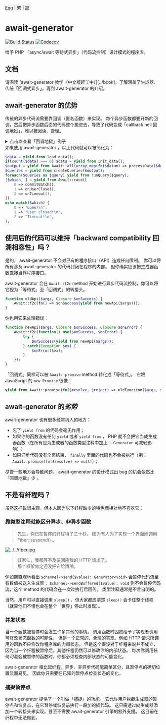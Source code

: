 [Eng](../README.md) | 繁 | [简](../chs)
# await-generator
[![Build Status][ci-badge]][ci-page]
[![Codecov][codecov-badge]][codecov-page]

给予 PHP 「async/await 等待式异步」（代码流控制）设计模式的程序库。

## 文档
请阅读 [await-generator 教学（中文版赶工中）][../book]，了解涵盖了生成器、传统「回调式异步」，再到 await-generator 的介绍。

## await-generator 的优势
传统的异步代码流需要靠回调（匿名函数）来实现。
每个异步函数都要开新的回调，然后把异步函数后面的代码整个搬进去，导致了代码变成「callback hell 回调地狱」，难以被阅读、管理。
<details>
    <summary>点击以查看「回调地狱」例子</summary>
    
```php
load_data(function($data) {
    $init = count($data) === 0 ? init_data(...) : fn($then) => $then($data);
    $init(function($data) {
        $output = [];
        foreach($data as $k => $datum) {
            processData($datum, function($result) use(&$output, $data) {
                $output[$k] = $result;
                if(count($output) === count($data)) {
                    createQueries($output, function($queries) {
                        $run = function($i) use($queries, &$run) {
                            runQuery($queries[$i], function() use($i, $queries, $run) {
                                if($i === count($queries)) {
                                    $done = false;
                                    commitBatch(function() use(&$done) {
                                        if(!$done) {
                                            $done = true;
                                            echo "Done!\n";
                                        }
                                    });
                                    onUserClose(function() use(&$done) {
                                        if(!$done) {
                                            $done = true;
                                            echo "User closed!\n";
                                        }
                                    });
                                    onTimeout(function() use(&$done) {
                                        if(!$done) {
                                            $done = true;
                                            echo "Timeout!\n";
                                        }
                                    });
                                } else {
                                    $run($i + 1);
                                }
                            });
                        };
                    });
                }
            });
        }
    });
});
```
    
</details>
如果使用 await-generator ，以上代码就可以被简化为：

```php
$data = yield from load_data();
if(count($data) === 0) $data = yield from init_data();
$output = yield from Await::all(array_map(fn($datum) => processData($datum), $data));
$queries = yield from createQueries($output);
foreach($queries as $query) yield from runQuery($query);
[$which, ] = yield from Await::race([
    0 => commitBatch(),
    1 => onUserClose(),
    2 => onTimeout(),
])
echo match($which) {
    0 => "Done!\n",
    1 => "User closed!\n",
    2 => "Timeout!\n",
};
```

## 使用后的代码可以维持「backward compatibility 回溯相容性」吗？
是的， await-generator 不会对已有的程序接口（API）造成任何限制。
你可以将所有涉及 await-generator 的代码封闭在程序的内部。
但你确实应该把生成器函数直接当作程序接口。

await-generator 会在 `Await::f2c` method 开始进行异步代码流控制，你可以将它视为「等待式」至「回调式」的转接头。

```php
function oldApi($args, Closure $onSuccess) {
    Await::f2c(fn() => $onSuccess(yield from newApi($args)));
}
```

你也用它来处理错误：

```php
function newApi($args, Closure $onSuccess, Closure $onError) {
    Await::f2c(function() use($onSuccess, $onError) {
        try {
            $onSuccess(yield from newApi($args));
        } catch(Exception $ex) {
            $onError($ex);
        }
    });
}
```

「回调式」同样可以被 `Await::promise` method 转化成「等待式」。
它跟 JavaScript 的 `new Promise` 很像：

```php
yield from Await::promise(fn($resolve, $reject) => oldFunction($args, $resolve, $reject));
```

## await-generator 的*劣势*
await-generator 也有很多经常坑人的地方：

- 忘了 `yield from` 的代码会毫无作用；
- 如果你的函数没有任何 `yield` 或者 `yield from` ， PHP 就不会把它当成生成器函数（在所有应为生成器的函数类型注释中加上 `: Generator` 可减轻影响）；
- 如果异步代码没有全面结束， `finally` 里面的代码也不会被执行（例： `Await::promise(fn($resolve) => null)`）；

尽管一些地方会导致问题， await-generator 的设计模式出 bug 的机会依然比「回调地狱」少 。

## 不是有纤程吗？
虽然这样说很主观，但本人因为以下纤程缺少的特色而相对地不喜欢它：

### 靠类型注释就能区分异步、非异步函数
> 先生，你已在暂停的纤程待了三十秒。
> 因为有人为了实现一个界面而调用 Fiber::suspend() 。

![../../fiber.jpg](https://github.com/SOF3/await-generator/raw/master/fiber.jpeg)

> 好家伙，我都等不及要回应我的 HTTP 请求了。<br />
> 那个框架肯定还没把它给清除。

例如能直观地看出 `$channel->send($value): Generator<void>` 会暂停代码流至有数值被送入生成器； `$channel->sendBuffered($value): void`
则不会暂停代码流，这个 method 的代码会在一次过执行后回传。
类型注释通常是不言自明的。

当然，用户可以直接调用 `sleep()` ，但大家都应清楚 `sleep()` 会卡住整个线程（就算他们不懂也会在整个「世界」停止时发现）。

### 并发状态
当一个函数被暂停时会发生许多其他的事情。
调用函数时固然给予了实现者调用可修改状态函数的可能性，
但是一个正常的、合理的实现，例如 HTTP 请求所调用的函数不应修改你程序库的内部状态。
但是这个假设对于纤程来说并不成立，
因为当一个纤程被暂停后，其他纤程仍然可以修改你的内部状态。
每次你调用任何*可能*会被暂停的函数时，你都必须检查内部状态的可能变化。

await-generator 相比起纤程，异步、非异步代码能简单区分，且暂停点的确切位置显而易见。
因此你只需要在已知的暂停点检查状态的变化。

### 捕捉暂停点
await-generator 提供了一个叫做「[捕捉][trap-pr]」的功能。
它允许用户拦截生成器的暂停点和恢复点，在它暂停或恢复前执行一段加的插代码。
这只需透过向生成器添加一个转接头来实现。甚至不需要 await-generator 引擎的额外支援。
这目前在纤程中无法做到。

[book]: https://sof3.github.io/await-generator/master/
[ci-badge]: https://github.com/SOF3/await-generator/workflows/CI/badge.svg
[ci-page]: https://github.com/SOF3/await-generator/actions?query=workflow%3ACI
[codecov-badge]: https://img.shields.io/codecov/c/github/codecov/example-python.svg
[codecov-page]: https://codecov.io/gh/SOF3/await-generator
[trap-pr]: https://github.com/SOF3/await-generator/pull/106

